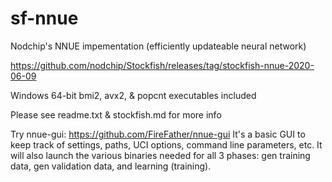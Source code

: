 # sf-nnue
Nodchip's NNUE impementation (efficiently updateable neural network)

https://github.com/nodchip/Stockfish/releases/tag/stockfish-nnue-2020-06-09

Windows 64-bit bmi2, avx2, & popcnt executables included

Please see
readme.txt &
stockfish.md
for more info

Try nnue-gui:
https://github.com/FireFather/nnue-gui
It's a basic GUI to keep track of settings, paths, UCI options, command line parameters, etc.
It will also launch the various binaries needed for all 3 phases: gen training data, gen validation data, and learning (training).
